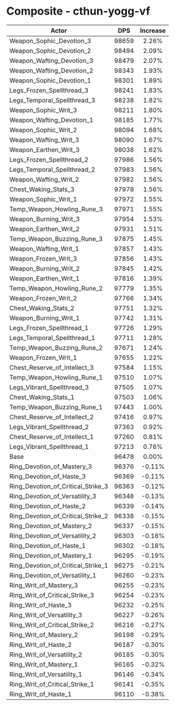 # Composite - cthun-yogg-vf
| Actor | DPS | Increase |
|---|:---:|:---:|
|Weapon_Sophic_Devotion_3|98659|2.26%|
|Weapon_Sophic_Devotion_2|98494|2.09%|
|Weapon_Wafting_Devotion_3|98479|2.07%|
|Weapon_Wafting_Devotion_2|98343|1.93%|
|Weapon_Sophic_Devotion_1|98301|1.89%|
|Legs_Frozen_Spellthread_3|98241|1.83%|
|Legs_Temporal_Spellthread_3|98238|1.82%|
|Weapon_Sophic_Writ_3|98211|1.80%|
|Weapon_Wafting_Devotion_1|98185|1.77%|
|Weapon_Sophic_Writ_2|98094|1.68%|
|Weapon_Wafting_Writ_3|98090|1.67%|
|Weapon_Earthen_Writ_3|98038|1.62%|
|Legs_Frozen_Spellthread_2|97986|1.56%|
|Legs_Temporal_Spellthread_2|97983|1.56%|
|Weapon_Wafting_Writ_2|97982|1.56%|
|Chest_Waking_Stats_3|97978|1.56%|
|Weapon_Sophic_Writ_1|97972|1.55%|
|Temp_Weapon_Howling_Rune_3|97971|1.55%|
|Weapon_Burning_Writ_3|97954|1.53%|
|Weapon_Earthen_Writ_2|97931|1.51%|
|Temp_Weapon_Buzzing_Rune_3|97875|1.45%|
|Weapon_Wafting_Writ_1|97857|1.43%|
|Weapon_Frozen_Writ_3|97856|1.43%|
|Weapon_Burning_Writ_2|97845|1.42%|
|Weapon_Earthen_Writ_1|97816|1.39%|
|Temp_Weapon_Howling_Rune_2|97779|1.35%|
|Weapon_Frozen_Writ_2|97766|1.34%|
|Chest_Waking_Stats_2|97751|1.32%|
|Weapon_Burning_Writ_1|97742|1.31%|
|Legs_Frozen_Spellthread_1|97726|1.29%|
|Legs_Temporal_Spellthread_1|97711|1.28%|
|Temp_Weapon_Buzzing_Rune_2|97671|1.24%|
|Weapon_Frozen_Writ_1|97655|1.22%|
|Chest_Reserve_of_Intellect_3|97584|1.15%|
|Temp_Weapon_Howling_Rune_1|97510|1.07%|
|Legs_Vibrant_Spellthread_3|97505|1.07%|
|Chest_Waking_Stats_1|97503|1.06%|
|Temp_Weapon_Buzzing_Rune_1|97443|1.00%|
|Chest_Reserve_of_Intellect_2|97416|0.97%|
|Legs_Vibrant_Spellthread_2|97363|0.92%|
|Chest_Reserve_of_Intellect_1|97260|0.81%|
|Legs_Vibrant_Spellthread_1|97213|0.76%|
|Base|96478|0.00%|
|Ring_Devotion_of_Mastery_3|96376|-0.11%|
|Ring_Devotion_of_Haste_3|96369|-0.11%|
|Ring_Devotion_of_Critical_Strike_3|96363|-0.12%|
|Ring_Devotion_of_Versatility_3|96348|-0.13%|
|Ring_Devotion_of_Haste_2|96339|-0.14%|
|Ring_Devotion_of_Critical_Strike_2|96338|-0.15%|
|Ring_Devotion_of_Mastery_2|96337|-0.15%|
|Ring_Devotion_of_Versatility_2|96303|-0.18%|
|Ring_Devotion_of_Haste_1|96302|-0.18%|
|Ring_Devotion_of_Mastery_1|96295|-0.19%|
|Ring_Devotion_of_Critical_Strike_1|96275|-0.21%|
|Ring_Devotion_of_Versatility_1|96260|-0.23%|
|Ring_Writ_of_Mastery_3|96255|-0.23%|
|Ring_Writ_of_Critical_Strike_3|96254|-0.23%|
|Ring_Writ_of_Haste_3|96232|-0.25%|
|Ring_Writ_of_Versatility_3|96227|-0.26%|
|Ring_Writ_of_Critical_Strike_2|96216|-0.27%|
|Ring_Writ_of_Mastery_2|96198|-0.29%|
|Ring_Writ_of_Haste_2|96187|-0.30%|
|Ring_Writ_of_Versatility_2|96185|-0.30%|
|Ring_Writ_of_Mastery_1|96165|-0.32%|
|Ring_Writ_of_Versatility_1|96146|-0.34%|
|Ring_Writ_of_Critical_Strike_1|96141|-0.35%|
|Ring_Writ_of_Haste_1|96110|-0.38%|
